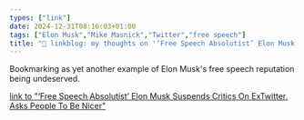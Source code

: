 ```yaml
---
types: ["link"]
date: 2024-12-31T08:16:03+01:00
tags: ["Elon Musk","Mike Masnick","Twitter","free speech"]
title: "🔗 linkblog: my thoughts on '‘Free Speech Absolutist’ Elon Musk Suspends Critics On ExTwitter, Asks People To Be Nicer'"
---
```

Bookmarking as yet another example of Elon Musk's free speech reputation being undeserved.

[link to "‘Free Speech Absolutist’ Elon Musk Suspends Critics On ExTwitter, Asks People To Be Nicer"](https://www.techdirt.com/2024/12/30/free-speech-absolutist-elon-musk-suspends-critics-on-extwitter-asks-people-to-be-nicer/)
